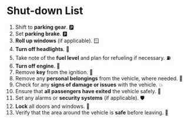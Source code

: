 # Shut-down List 
1. Shift to **parking gear**. 🅿
2. Set **parking brake**. 🅿
3. **Roll up windows** (if applicable). 🪟
4. **Turn off headlights**. 🔦
5. Take note of the **fuel level** and plan for refueling if necessary. ⛽
6. **Turn off engine**. 🚂
7. Remove **key** from the ignition. 🔑
8. Remove any **personal belongings** from the vehicle, where needed. 🎒
9. Check for any **signs of damage or issues** with the vehicle. 💥
10. Ensure that **all passengers have exited** the vehicle safely. 🚸
11. Set any alarms or **security systems** (if applicable). 🛡
12. **Lock** all doors and windows. 🔐
13. Verify that the area around the vehicle is **safe** before leaving. 🦺
